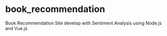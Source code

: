 # book_recommendation
 Book Recommendation Site develop with Sentiment Analysis using Node.js and Vue.js
